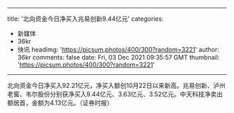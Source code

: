 
---
title: '北向资金今日净买入兆易创新9.44亿元'
categories: 
 - 新媒体
 - 36kr
 - 快讯
headimg: 'https://picsum.photos/400/300?random=3221'
author: 36kr
comments: false
date: Fri, 03 Dec 2021 09:35:57 GMT
thumbnail: 'https://picsum.photos/400/300?random=3221'
---

<div>   
北向资金今日净买入92.21亿元，净买入额创10月22日以来新高。兆易创新、泸州老窖、韦尔股份分别获净买入9.44亿元、3.63亿元、3.52亿元。中天科技净卖出额居首，金额为4.13亿元。（证券时报）  
</div>
            